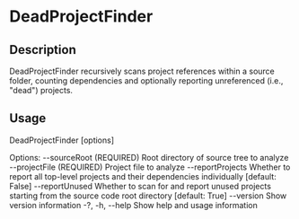 # DeadProjectFinder

## Description
  DeadProjectFinder recursively scans project references within a source folder, counting dependencies and optionally
  reporting unreferenced (i.e., "dead") projects.

## Usage
  DeadProjectFinder [options]

Options:
  --sourceRoot <sourceRoot> (REQUIRED)    Root directory of source tree to analyze
  --projectFile <projectFile> (REQUIRED)  Project file to analyze
  --reportProjects                        Whether to report all top-level projects and their dependencies individually
                                          [default: False]
  --reportUnused                          Whether to scan for and report unused projects starting from the source code
                                          root directory [default: True]
  --version                               Show version information
  -?, -h, --help                          Show help and usage information
